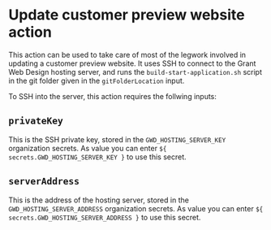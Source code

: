 # Update customer preview website action

This action can be used to take care of most of the legwork involved in updating a customer preview website. It uses SSH to connect to the Grant Web Design hosting server, and runs the `build-start-application.sh` script in the git folder given in the `gitFolderLocation` input.

To SSH into the server, this action requires the follwing inputs:

## `privateKey`
This is the SSH private key, stored in the `GWD_HOSTING_SERVER_KEY` organization secrets. As value you can enter `${ secrets.GWD_HOSTING_SERVER_KEY }` to use this secret.

## `serverAddress`
This is the address of the hosting server, stored in the `GWD_HOSTING_SERVER_ADDRESS` organization secrets. As value you can enter `${ secrets.GWD_HOSTING_SERVER_ADDRESS }` to use this secret.
